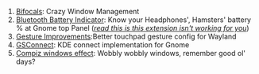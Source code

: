 1. [Bifocals](https://extensions.gnome.org/extension/4375/bifocals/): Crazy Window Management
2. [Bluetooth Battery Indicator](https://extensions.gnome.org/extension/3991/bluetooth-battery/): Know your Headphones', Hamsters' battery % at Gnome top Panel ([*read this is this extension isn't working for you*](https://github.com/realKarthikNair/realKarthikNair/blob/main/Linux_fixes/Show_bluetooth_device_battery_percentage.md))
4. [Gesture Improvements](https://extensions.gnome.org/extension/4245/gesture-improvements/):Better touchpad gesture config for Wayland
5. [GSConnect](https://extensions.gnome.org/extension/1319/gsconnect/): KDE connect implementation for Gnome
6. [Compiz windows effect](https://extensions.gnome.org/extension/3210/compiz-windows-effect/): Wobbly wobbly windows, remember good ol' days?
